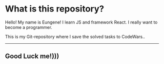 # What is this repository? #

Hello! My name is Eungene!
I learn JS and framework React.
I really want to become a programmer.

This is my Git-repository where I save the solved tasks to CodeWars..

***

## Good Luck me!))) ##
